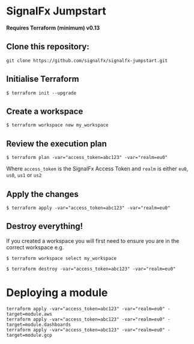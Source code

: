 # SignalFx Jumpstart
**Requires Terraform (minimum) v0.13**

## Clone this repository:

`git clone https://github.com/signalfx/signalfx-jumpstart.git`

## Initialise Terraform

```
$ terraform init --upgrade
```

## Create a workspace

```
$ terraform workspace new my_workspace
```

## Review the execution plan

```
$ terraform plan -var="access_token=abc123" -var="realm=eu0"
```

Where `access_token` is the SignalFx Access Token and `realm` is either `eu0`, `us0`, `us1` or `us2`

## Apply the changes

```
$ terraform apply -var="access_token=abc123" -var="realm=eu0"
```

## Destroy everything!

If you created a workspace you will first need to ensure you are in the correct workspace e.g.

```
$ terraform workspace select my_workspace
```

```
$ terraform destroy -var="access_token=abc123" -var="realm=eu0"
```

# Deploying a module

```
terraform apply -var="access_token=abc123" -var="realm=eu0" -target=module.aws
terraform apply -var="access_token=abc123" -var="realm=eu0" -target=module.dashboards
terraform apply -var="access_token=abc123" -var="realm=eu0" -target=module.gcp
```
